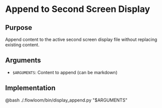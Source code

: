 # Append to Second Screen Display

## Purpose
Append content to the active second screen display file without replacing existing content.

## Arguments
- `$ARGUMENTS`: Content to append (can be markdown)

## Implementation

@bash ./.flowloom/bin/display_append.py "$ARGUMENTS"